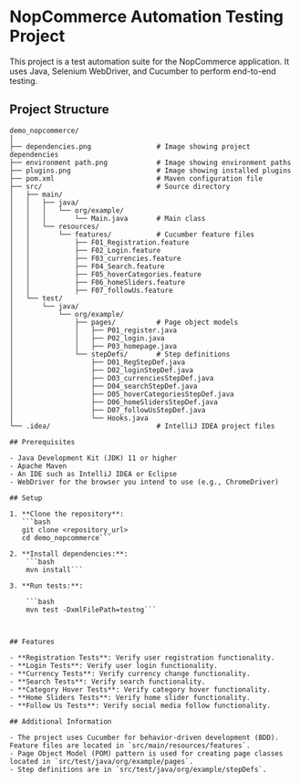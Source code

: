 # NopCommerce Automation Testing Project

This project is a test automation suite for the NopCommerce application. It uses Java, Selenium WebDriver, and Cucumber to perform end-to-end testing.

## Project Structure

```plaintext
demo_nopcommerce/
│
├── dependencies.png                # Image showing project dependencies
├── environment path.png            # Image showing environment paths
├── plugins.png                     # Image showing installed plugins
├── pom.xml                         # Maven configuration file
├── src/                            # Source directory
│   ├── main/
│   │   ├── java/
│   │   │   └── org/example/
│   │   │       └── Main.java       # Main class
│   │   └── resources/
│   │       └── features/           # Cucumber feature files
│   │           ├── F01_Registration.feature
│   │           ├── F02_Login.feature
│   │           ├── F03_currencies.feature
│   │           ├── F04_Search.feature
│   │           ├── F05_hoverCategories.feature
│   │           ├── F06_homeSliders.feature
│   │           ├── F07_followUs.feature
│   └── test/
│       └── java/
│           └── org/example/
│               ├── pages/          # Page object models
│               │   ├── P01_register.java
│               │   ├── P02_login.java
│               │   ├── P03_homepage.java
│               └── stepDefs/       # Step definitions
│                   ├── D01_RegStepDef.java
│                   ├── D02_loginStepDef.java
│                   ├── D03_currenciesStepDef.java
│                   ├── D04_searchStepDef.java
│                   ├── D05_hoverCategoriesStepDef.java
│                   ├── D06_homeSlidersStepDef.java
│                   ├── D07_followUsStepDef.java
│                   └── Hooks.java
└── .idea/                          # IntelliJ IDEA project files

## Prerequisites

- Java Development Kit (JDK) 11 or higher
- Apache Maven
- An IDE such as IntelliJ IDEA or Eclipse
- WebDriver for the browser you intend to use (e.g., ChromeDriver)

## Setup

1. **Clone the repository**:
   ```bash
   git clone <repository_url>
   cd demo_nopcommerce```

2. **Install dependencies:**:
    ```bash
    mvn install```

3. **Run tests:**:

    ```bash
    mvn test -DxmlFilePath=testng```

    

## Features

- **Registration Tests**: Verify user registration functionality.
- **Login Tests**: Verify user login functionality.
- **Currency Tests**: Verify currency change functionality.
- **Search Tests**: Verify search functionality.
- **Category Hover Tests**: Verify category hover functionality.
- **Home Sliders Tests**: Verify home slider functionality.
- **Follow Us Tests**: Verify social media follow functionality.

## Additional Information

- The project uses Cucumber for behavior-driven development (BDD). Feature files are located in `src/main/resources/features`.
- Page Object Model (POM) pattern is used for creating page classes located in `src/test/java/org/example/pages`.
- Step definitions are in `src/test/java/org/example/stepDefs`.

